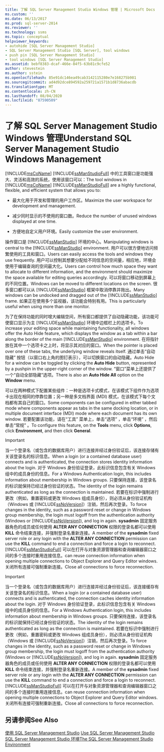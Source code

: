 ```yaml
---
title: 了解 SQL Server Management Studio Windows 管理 | Microsoft Docs
ms.custom: ''
ms.date: 06/13/2017
ms.prod: sql-server-2014
ms.reviewer: ''
ms.technology: ssms
ms.topic: conceptual
helpviewer_keywords:
- autohide [SQL Server Management Studio]
- SQL Server Management Studio [SQL Server], tool windows
- push pin [SQL Server Management Studio]
- tool windows [SQL Server Management Studio]
ms.assetid: bebf8383-dcaf-466e-84f5-63b81c9cfe52
author: stevestein
ms.author: sstein
ms.openlocfilehash: 85e91dc146ea49cab3142115280e7e168275b981
ms.sourcegitcommit: ad4d92dce894592a259721a1571b1d8736abacdb
ms.translationtype: MT
ms.contentlocale: zh-CN
ms.lasthandoff: 08/04/2020
ms.locfileid: "87590509"
---
```

# <a name="understand-sql-server-management-studio-windows-management"></a><span data-ttu-id="29723-102">了解 SQL Server Management Studio Windows 管理</span><span class="sxs-lookup"><span data-stu-id="29723-102">Understand SQL Server Management Studio Windows Management</span></span>
  <span data-ttu-id="29723-103">[!INCLUDE[msCoName](../includes/msconame-md.md)] [!INCLUDE[ssManStudioFull](../includes/ssmanstudiofull-md.md)] 中的工具窗口是功能强大、灵活和高效的系统，使用该窗口可以：</span><span class="sxs-lookup"><span data-stu-id="29723-103">The tool windows in [!INCLUDE[msCoName](../includes/msconame-md.md)] [!INCLUDE[ssManStudioFull](../includes/ssmanstudiofull-md.md)] are a highly functional, flexible, and efficient system that allows you to:</span></span>  
  
-   <span data-ttu-id="29723-104">最大化用于开发和管理的用户工作区。</span><span class="sxs-lookup"><span data-stu-id="29723-104">Maximize the user workspace for development and management.</span></span>  
  
-   <span data-ttu-id="29723-105">减少同时显示的不使用的窗口数。</span><span class="sxs-lookup"><span data-stu-id="29723-105">Reduce the number of unused windows displayed at one time.</span></span>  
  
-   <span data-ttu-id="29723-106">方便地自定义用户环境。</span><span class="sxs-lookup"><span data-stu-id="29723-106">Easily customize the user environment.</span></span>  
  
 <span data-ttu-id="29723-107">操作窗口是 [!INCLUDE[ssManStudio](../includes/ssmanstudio-md.md)] 环境的中心。</span><span class="sxs-lookup"><span data-stu-id="29723-107">Manipulating windows is central to the [!INCLUDE[ssManStudio](../includes/ssmanstudio-md.md)] environment.</span></span> <span data-ttu-id="29723-108">用户可以很方便地访问频繁使用的工具和窗口。</span><span class="sxs-lookup"><span data-stu-id="29723-108">Users can easily access the tools and windows they use frequently.</span></span> <span data-ttu-id="29723-109">用户可以控制其想要分配给不同信息的空间量，相应地，环境会使用于编辑查询的空间最大化。</span><span class="sxs-lookup"><span data-stu-id="29723-109">Users can control how much space they want to allocate to different information, and the environment should maximize the space available for editing queries accordingly.</span></span> <span data-ttu-id="29723-110">可以将窗口移动到屏幕上的不同位置。</span><span class="sxs-lookup"><span data-stu-id="29723-110">Windows can be moved to different locations on the screen.</span></span> <span data-ttu-id="29723-111">很多窗口都可以从 [!INCLUDE[ssManStudio](../includes/ssmanstudio-md.md)] 框架中取消停靠并拖出。</span><span class="sxs-lookup"><span data-stu-id="29723-111">Many windows can be undocked and dragged out of the [!INCLUDE[ssManStudio](../includes/ssmanstudio-md.md)] frame.</span></span> <span data-ttu-id="29723-112">如果正在使用多个监视器，该功能会特别有用。</span><span class="sxs-lookup"><span data-stu-id="29723-112">This is particularly useful when using more than one monitor.</span></span>  
  
 <span data-ttu-id="29723-113">为了在保持功能的同时增大编辑空间，所有窗口都提供了自动隐藏功能，该功能可使窗口显示为主 [!INCLUDE[ssManStudio](../includes/ssmanstudio-md.md)] 环境中边框栏上的选项卡。</span><span class="sxs-lookup"><span data-stu-id="29723-113">To increase your editing space while maintaining functionality, all windows offer the Auto Hide feature, which displays the window as a tab within a bar along the border of the main [!INCLUDE[ssManStudio](../includes/ssmanstudio-md.md)] environment.</span></span> <span data-ttu-id="29723-114">在将指针放在其中一个选项卡之上时，将显示其对应的窗口。</span><span class="sxs-lookup"><span data-stu-id="29723-114">When the pointer is placed over one of these tabs, the underlying window reveals itself.</span></span> <span data-ttu-id="29723-115">通过单击“自动隐藏”  按钮（以窗口右上角的图钉表示），可以切换窗口的自动隐藏。</span><span class="sxs-lookup"><span data-stu-id="29723-115">Auto Hide for a window can be toggled by clicking the **Auto Hide** button, represented by a pushpin in the upper-right corner of the window.</span></span> <span data-ttu-id="29723-116">“窗口”菜单上还提供了一个“自动全部隐藏”选项。</span><span class="sxs-lookup"><span data-stu-id="29723-116">There is also an **Auto Hide All** option on the **Window** menu.</span></span>  
  
 <span data-ttu-id="29723-117">可以在两种模式下配置某些组件：一种是选项卡式模式，在该模式下组件作为选项卡出现在相同的停靠位置；另一种是多文档界面 (MDI) 模式，在该模式下每个文档都有其自己的窗口。</span><span class="sxs-lookup"><span data-stu-id="29723-117">Some components can be configured in either tabbed mode where components appear as tabs in the same docking location, or in multiple document interface (MDI) mode where each document has its own window.</span></span> <span data-ttu-id="29723-118">若要配置该功能，请在“工具”  菜单上，单击“选项”  ，单击“环境”  ，然后单击“常规”  。</span><span class="sxs-lookup"><span data-stu-id="29723-118">To configure this feature, on the **Tools** menu, click **Options**, click **Environment**, and then click **General**.</span></span>  
  
> [!IMPORTANT]  
>  <span data-ttu-id="29723-119">当一个登录名（或包含的数据库用户）进行连接并经过身份验证后，该连接存储有关该登录名的标识信息。</span><span class="sxs-lookup"><span data-stu-id="29723-119">When a login (or a contained database user) connects and is authenticated, the connection stores identity information about the login.</span></span> <span data-ttu-id="29723-120">对于 Windows 身份验证登录，此标识信息包含有关 Windows 组中的成员身份的信息。</span><span class="sxs-lookup"><span data-stu-id="29723-120">For a Windows Authentication login, this includes information about membership in Windows groups.</span></span> <span data-ttu-id="29723-121">只要保持连接，该登录名的标识就保持已经过身份验证的状态。</span><span class="sxs-lookup"><span data-stu-id="29723-121">The identity of the login remains authenticated as long as the connection is maintained.</span></span> <span data-ttu-id="29723-122">若要在标识中强制进行更改（例如，重置密码或更改 Windows 组成员身份），则必须从身份验证机构（Windows 或 [!INCLUDE[ssNoVersion](../includes/ssnoversion-md.md)]）注销，然后再次登录。</span><span class="sxs-lookup"><span data-stu-id="29723-122">To force changes in the identity, such as a password reset or change in Windows group membership, the login must logoff from the authentication authority (Windows or [!INCLUDE[ssNoVersion](../includes/ssnoversion-md.md)]), and log in again.</span></span> <span data-ttu-id="29723-123">**sysadmin** 固定服务器角色的成员或任何使用 **ALTER ANY CONNECTION** 权限的登录名都可以使用 **KILL** 命令结束连接，并强制登录名重新连接。</span><span class="sxs-lookup"><span data-stu-id="29723-123">A member of the **sysadmin** fixed server role or any login with the **ALTER ANY CONNECTION** permission can use the **KILL** command to end a connection and force a login to reconnect.</span></span> [!INCLUDE[ssManStudioFull](../includes/ssmanstudiofull-md.md)] <span data-ttu-id="29723-124">可以在打开与对象资源管理器和查询编辑器窗口之间的多个连接时重用连接信息。</span><span class="sxs-lookup"><span data-stu-id="29723-124">can reuse connection information when opening multiple connections to Object Explorer and Query Editor windows.</span></span> <span data-ttu-id="29723-125">关闭所有连接可强制重新连接。</span><span class="sxs-lookup"><span data-stu-id="29723-125">Close all connections to force reconnection.</span></span>  
  
> [!IMPORTANT]  
>  <span data-ttu-id="29723-126">当一个登录名（或包含的数据库用户）进行连接并经过身份验证后，该连接缓存有关该登录名的标识信息。</span><span class="sxs-lookup"><span data-stu-id="29723-126">When a login (or a contained database user) connects and is authenticated, the connection caches identity information about the login.</span></span> <span data-ttu-id="29723-127">对于 Windows 身份验证登录，此标识信息包含有关 Windows 组中的成员身份的信息。</span><span class="sxs-lookup"><span data-stu-id="29723-127">For a Windows Authentication login, this includes information about membership in Windows groups.</span></span> <span data-ttu-id="29723-128">只要保持连接，该登录名的标识就保持已经过身份验证的状态。</span><span class="sxs-lookup"><span data-stu-id="29723-128">The identity of the login remains authenticated as long as the connection is maintained.</span></span> <span data-ttu-id="29723-129">若要在标识中强制进行更改（例如，重置密码或更改 Windows 组成员身份），则必须从身份验证机构（Windows 或 [!INCLUDE[ssNoVersion](../includes/ssnoversion-md.md)]）注销，然后再次登录。</span><span class="sxs-lookup"><span data-stu-id="29723-129">To force changes in the identity, such as a password reset or change in Windows group membership, the login must logoff from the authentication authority (Windows or [!INCLUDE[ssNoVersion](../includes/ssnoversion-md.md)]), and log in again.</span></span> <span data-ttu-id="29723-130">**sysadmin** 固定服务器角色的成员或任何使用 **ALTER ANY CONNECTION** 权限的登录名都可以使用 **KILL** 命令结束连接，并强制登录名重新连接。</span><span class="sxs-lookup"><span data-stu-id="29723-130">A member of the **sysadmin** fixed server role or any login with the **ALTER ANY CONNECTION** permission can use the **KILL** command to end a connection and force a login to reconnect.</span></span> [!INCLUDE[ssManStudioFull](../includes/ssmanstudiofull-md.md)] <span data-ttu-id="29723-131">可以在打开与对象资源管理器和查询编辑器窗口之间的多个连接时重用连接信息。</span><span class="sxs-lookup"><span data-stu-id="29723-131">can reuse connection information when opening multiple connections to Object Explorer and Query Editor windows.</span></span> <span data-ttu-id="29723-132">关闭所有连接可强制重新连接。</span><span class="sxs-lookup"><span data-stu-id="29723-132">Close all connections to force reconnection.</span></span>  
  
## <a name="see-also"></a><span data-ttu-id="29723-133">另请参阅</span><span class="sxs-lookup"><span data-stu-id="29723-133">See Also</span></span>  
 <span data-ttu-id="29723-134">[使用 SQL Server Management Studio](../database-engine/use-sql-server-management-studio.md) </span><span class="sxs-lookup"><span data-stu-id="29723-134">[Use SQL Server Management Studio](../database-engine/use-sql-server-management-studio.md) </span></span>  
 [<span data-ttu-id="29723-135">SQL Server Management Studio 环境</span><span class="sxs-lookup"><span data-stu-id="29723-135">The SQL Server Management Studio Environment</span></span>](the-sql-server-management-studio-environment.md)  
  
  

